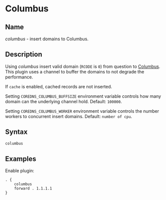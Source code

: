 # Columbus

## Name

*columbus* - insert domains to Columbus.

## Description

Using *columbus* insert valid domain (`RCODE` is `0`) from question to [Columbus](https://columbus/elmasy.com).
This plugin uses a channel to buffer the domains to not degrade the performance.

If `cache` is enabled, cached records are not inserted.

Setting `COREDNS_COLUMBUS_BUFFSIZE` environment variable controls how many domain can the underlying channel hold. Default: `100000`.

Setting `COREDNS_COLUMBUS_WORKER` environment variable controls the number workers to concurrent insert domains. Default: `number of cpu`.

## Syntax

~~~ txt
columbus
~~~

## Examples

Enable plugin:

~~~ corefile
. {
    columbus
    forward . 1.1.1.1
}
~~~

